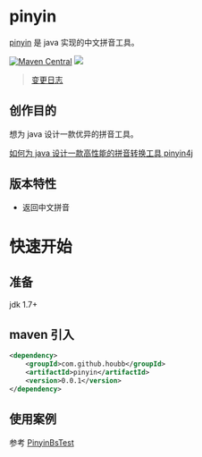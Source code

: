 # pinyin

[pinyin](https://github.com/houbb/pinyin) 是 java 实现的中文拼音工具。

[![Maven Central](https://maven-badges.herokuapp.com/maven-central/com.github.houbb/pinyin/badge.svg)](http://mvnrepository.com/artifact/com.github.houbb/pinyin)
[![](https://img.shields.io/badge/license-Apache2-FF0080.svg)](https://github.com/houbb/pinyin/blob/master/LICENSE.txt)

> [变更日志](https://github.com/houbb/pinyin/blob/master/CHANGELOG.md)

## 创作目的

想为 java 设计一款优异的拼音工具。

[如何为 java 设计一款高性能的拼音转换工具 pinyin4j](https://houbb.github.io/2020/01/09/how-to-design-pinyin4j)

## 版本特性

- 返回中文拼音

# 快速开始

## 准备

jdk 1.7+

## maven 引入

```xml
<dependency>
    <groupId>com.github.houbb</groupId>
    <artifactId>pinyin</artifactId>
    <version>0.0.1</version>
</dependency>
```

## 使用案例

参考 [PinyinBsTest]()
